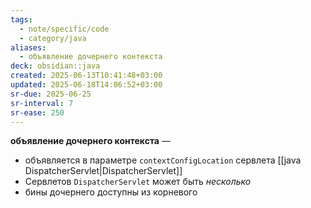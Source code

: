 ```yaml
---
tags:
  - note/specific/code
  - category/java
aliases:
  - объявление дочернего контекста
deck: obsidian::java
created: 2025-06-13T10:41:48+03:00
updated: 2025-06-18T14:06:52+03:00
sr-due: 2025-06-25
sr-interval: 7
sr-ease: 250
---
```


**объявление дочернего контекста**
—
- объявляется в параметре `contextConfigLocation` сервлета [[java DispatcherServlet|DispatcherServlet]]
- Сервлетов `DispatcherServlet` может быть *несколько*
- бины дочернего доступны из корневого

